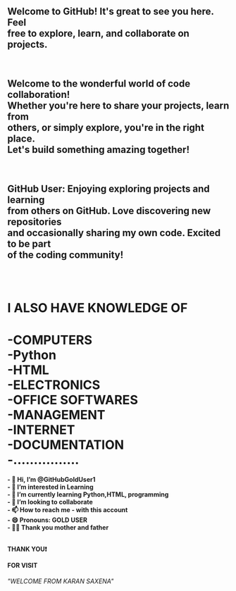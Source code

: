 
<H2>
  Welcome to GitHub! It's great to see you here. Feel<BR> 
  free to explore, learn, and collaborate on projects.<BR> 
  
</H2>
<BR>
<H2>
  Welcome to the wonderful world of code collaboration!<BR>
  Whether you're here to share your projects, learn from <BR>
  others, or simply explore, you're in the right place. <BR>
  Let's build something amazing together! </H2><BR>
<H2>
  GitHub User: Enjoying exploring projects and learning <BR>
  from others on GitHub. Love discovering new repositories<BR>
  and occasionally sharing my own code. Excited to be part<BR>
  of the coding community! </H2>
  <BR>
  <BR>
<H1>
  I ALSO HAVE KNOWLEDGE OF
</H1>
<H1>
 -COMPUTERS<BR>
 -Python<BR>
 -HTML<BR>
 -ELECTRONICS<BR>
 -OFFICE SOFTWARES<BR>
 -MANAGEMENT<BR>
 -INTERNET<BR>
 -DOCUMENTATION<BR>
 -................
  </H1>
  
<B>
- 👋 Hi, I’m @GitHubGoldUser1<BR>
- 👀 I’m interested in Learning <BR>
- 🌱 I’m currently learning Python,HTML, programming<BR> 
- 🔗 I’m looking to collaborate <BR>
- 📫 How to reach me - with this account <BR>
- 😄 Pronouns: GOLD USER <BR>
<!---
GitHubGoldUser1/GitHubGoldUser1 is a ✨ special ✨ repository because its `README.md` (this file) appears on your GitHub profile.
You can click the Preview link to take a look at your changes.
--->
- 🙏🏻 Thank you mother and father 
  <BR>
  <BR>
<P>THANK YOU❗</P>
<P>FOR VISIT</P>
<H6>
  "WELCOME FROM KARAN SAXENA"
</H6>
